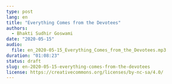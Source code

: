 ```yaml
---
type: post
lang: en
title: "Everything Comes from the Devotees"
authors:
  - Bhakti Sudhir Goswami
date: "2020-05-15"
audio:
  file: en_2020-05-15_Everything_Comes_from_the_Devotees.mp3
duration: "01:08:23"
status: draft
slug: en-2020-05-15-everything-comes-from-the-devotees
license: https://creativecommons.org/licenses/by-nc-sa/4.0/
---
```


